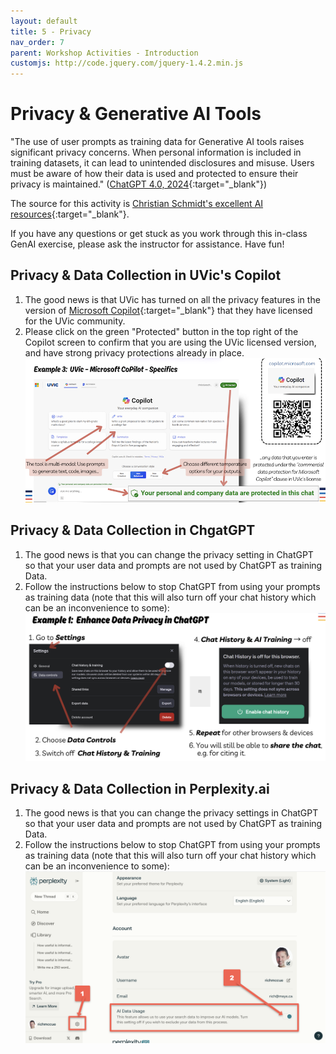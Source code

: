```yaml
---
layout: default
title: 5 - Privacy
nav_order: 7
parent: Workshop Activities - Introduction
customjs: http://code.jquery.com/jquery-1.4.2.min.js
---
```


# Privacy & Generative AI Tools
"The use of user prompts as training data for Generative AI tools raises significant privacy concerns. When personal information is included in training datasets, it can lead to unintended disclosures and misuse. Users must be aware of how their data is used and protected to ensure their privacy is maintained." ([ChatGPT 4.0, 2024](https://chat.openai.com/share/f84eb3ac-b9be-435c-ae38-9676702a02f9){:target="_blank"})

The source for this activity is [Christian Schmidt's excellent AI resources](https://www.canva.com/design/DAF8EoHZ_kA/N4d3y1TPeF5LklU9sj6_YQ/edit){:target="_blank"}.

If you have any questions or get stuck as you work through this in-class GenAI exercise, please ask the instructor for assistance.  Have fun!

## Privacy & Data Collection in UVic's Copilot
1. The good news is that UVic has turned on all the privacy features in the version of [Microsoft Copilot](https://copilot.microsoft.com){:target="_blank"} that they have licensed for the UVic community.
2. Please click on the green "Protected" button in the top right of the Copilot screen to confirm that you are using the UVic licensed version, and have strong privacy protections already in place.
<br><img src="images/5-copilot-privacy.png"  alt="Copilot privacy screenshot"><br>

## Privacy & Data Collection in ChgatGPT
1. The good news is that you can change the privacy setting in ChatGPT so that your user data and prompts are not used by ChatGPT as training Data.
2. Follow the instructions below to stop ChatGPT from using your prompts as training data (note that this will also turn off your chat history which can be an inconvenience to some):
<br><img src="images/5-chatgpt-privacy.png"  alt="ChatGPT privacy screenshot"><br>

## Privacy & Data Collection in Perplexity.ai
1. The good news is that you can change the privacy settings in ChatGPT so that your user data and prompts are not used by ChatGPT as training Data.
2. Follow the instructions below to stop ChatGPT from using your prompts as training data (note that this will also turn off your chat history which can be an inconvenience to some):
<br><img src="images/5-perplexity-privacy.png"  alt="Perplexity privacy screenshot"><br>
